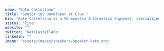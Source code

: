 ```yaml
---
name: "Kate Castellano"
title: "Senior iOS Developer at Clue."
bio: "Kate Castellano is a Venezuelan Informatics Engineer, specialized in Mobile Development. She started her career as an Android Developer but then decided to change to iOS Development, where she has been working for the past 6 years. One of her passions is to work towards the inclusion of more women in technology, therefore she was the co-organizer of Women Who Go Berlin chapter, Event-Manager for Berlin's Geekettes Mentorship Program and a mentor in Learn It Girl!. She currently works as a Senior iOS Developer for Clue."
status: "live"
website: ""
twitter: "KateCastellano"
linkedin: ""
image: "assets/images/speakers/speaker-kate.png"
---
```

